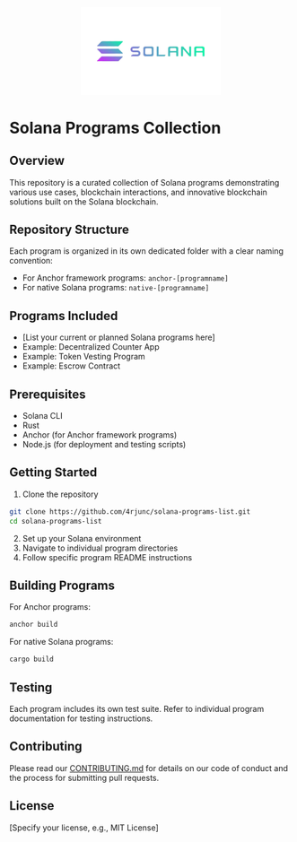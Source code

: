 <div align="center">
 <img src="./banner.png" alt="solana" width="250">
</div>

# Solana Programs Collection

## Overview

This repository is a curated collection of Solana programs demonstrating various use cases, blockchain interactions, and innovative blockchain solutions built on the Solana blockchain.

## Repository Structure

Each program is organized in its own dedicated folder with a clear naming convention:

- For Anchor framework programs: `anchor-[programname]`
- For native Solana programs: `native-[programname]`

## Programs Included

- [List your current or planned Solana programs here]
- Example: Decentralized Counter App
- Example: Token Vesting Program
- Example: Escrow Contract

## Prerequisites

- Solana CLI
- Rust
- Anchor (for Anchor framework programs)
- Node.js (for deployment and testing scripts)

## Getting Started

1. Clone the repository

```bash
git clone https://github.com/4rjunc/solana-programs-list.git
cd solana-programs-list
```

2. Set up your Solana environment
3. Navigate to individual program directories
4. Follow specific program README instructions

## Building Programs

For Anchor programs:

```bash
anchor build
```

For native Solana programs:

```bash
cargo build
```

## Testing

Each program includes its own test suite. Refer to individual program documentation for testing instructions.

## Contributing

Please read our [CONTRIBUTING.md](CONTRIBUTING.md) for details on our code of conduct and the process for submitting pull requests.

## License

[Specify your license, e.g., MIT License]

